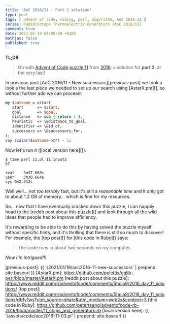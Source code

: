 ```yaml
---
title: 'AoC 2016/11 - Part 2 solution'
type: post
tags: [ advent of code, coding, perl, algorithm, AoC 2016-11 ]
series: Radioisotope Thermoelectric Generators (AoC 2016/11)
comment: true
date: 2021-01-19 07:00:00 +0100
mathjax: false
published: true
---
```


**TL;DR**

> On with [Advent of Code][] [puzzle 11][p11] from [2016][aoc2016]: a
> solution for **part 2**, at the very last!

In previous post [AoC 2016/11 - New successors][previous-post] we took a
look a the last piece we needed to set up our search using
[AstarX.pm][], so without further ado we can proceed:

```perl
my $outcome = astar(
   start      => $start,
   goal       => $goal,
   distance   => sub { return 1 },
   heuristic  => \&distance_to_goal,
   identifier => \&id_of,
   successors => \&successors_for,
);
say scalar($outcome->@*) - 1;
```

Now let's run it ([local version here][]):

```
$ time perl 11.pl 11.input2
57

real	3m37.668s
user	3m30.664s
sys	0m2.312s
```

Well well... not *too terribly* fast, but it's still a *reasonable time*
and it *only* got to about 1.2 GB of memory... which is fine for my
resources.

So... now that I have eventually cracked down this puzzle, I can happily
head to the [reddit post about this puzzle][] and look through all the
wild ideas that people had to improve efficiency.

It's rewarding to be able to do this by having solved the puzzle myself
without specific hints, and it's thrilling that there is still so much
to discover! For example, the [top post][] for [this code in Ruby][]
says:

> The code runs in about two seconds on my computer.

*Now I'm intrigued!!!*



[p11]: https://adventofcode.com/2016/day/11
[aoc2016]: https://adventofcode.com/2016/
[Advent of Code]: https://adventofcode.com/
[Perl]: https://www.perl.org/
[previous-post]: {{ '/2021/01/18/aoc2016-11-new-successors' | prepend: site.baseurl }}
[AstarX.pm]: https://github.com/polettix/cglib-perl/blob/master/AstarX.pm
[reddit post about this puzzle]: https://www.reddit.com/r/adventofcode/comments/5hoia9/2016_day_11_solutions/
[top post]: https://www.reddit.com/r/adventofcode/comments/5hoia9/2016_day_11_solutions/db1v1ws?utm_source=share&utm_medium=web2x&context=3
[this code in Ruby]: https://github.com/petertseng/adventofcode-rb-2016/blob/master/11_chips_and_generators.rb
[local version here]: {{ '/assets/code/aoc2016-11-03.pl' | prepend: site.baseurl }}

